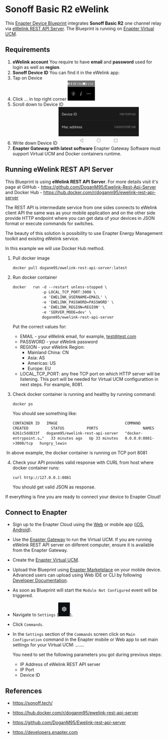 # Sonoff Basic R2 eWelink

This [Enapter Device Blueprint](https://github.com/Enapter/marketplace#blue_book-enapter-device-blueprints) integrates **Sonoff Basic R2** one channel relay via [eWelink REST API Server](https://github.com/DoganM95/Ewelink-Rest-Api-Server). The Blueprint is running on [Enapter Virtual UCM](https://handbook.enapter.com/software/software.html#%F0%9F%92%8E-virtual-ucm).

## Requirements

1. **eWelink account**
  You require to have **email** and **password** used for login as well as **region**. 
2. **Sonoff Device ID**
  You can find it in the eWelink app:
  1. Tap on Device
  2. Click ... in top right corner
     <img src="./images/more.jpg" alt="more" style="zoom:25%;" />
  3. Scroll down to Device ID
  4. Write down Device ID
     <img src="./images/device_id.jpg" alt="device_id" style="zoom:25%;" />
3. **Enapter Gateway with latest software**
   Enapter Gateway Software must support Virtual UCM and Docker containers runtime.

## Running eWelink REST API Server

This Blueprint is using **eWelink REST API Server**. For more details visit it's page at GitHub - https://github.com/DoganM95/Ewelink-Rest-Api-Server and Docker Hub - https://hub.docker.com/r/doganm95/ewelink-rest-api-server

The REST API is intermediate service from one sides connects to eWelink client API the same was as your mobile application and on the other side provide HTTP endpoint where you can get data of your devices in JSON format or execute commands for switches.

The beauty of this solution is possibility to use Enapter Energy Management toolkit and exisitng eWelink service.

In this example we will use Docker Hub method.

1. Pull docker image

   ```
   docker pull doganm95/ewelink-rest-api-server:latest
   ```

2. Run docker container

   ```
   docker 	run -d --restart unless-stopped \
   				-p LOCAL_TCP_PORT:3000 \
   				-e 'EWELINK_USERNAME=EMAIL' \
   				-e 'EWELINK_PASSWORD=PASSWORD' \
   				-e 'EWELINK_REGION=REGION' \
   				-e 'SERVER_MODE=dev' \
   				doganm95/ewelink-rest-api-server
   ```

   Put the correct values for:

   * EMAIL - your eWelink email, for example, test@test.com
   * PASSWORD - your eWelink password
   * REGION - your eWelink Region:
     * Mainland China: CN
     * Asia: AS
     * Americas: US
     * Europe: EU
   * LOCAL_TCP_PORT: any free TCP port on which HTTP server will be listening. This port will be needed for Virtual UCM configurattion in next steps. For example, 8081.

3. Check docker container is running and healthy by running command:

   ```
   docker ps
   ```

   You should see something like:

   ```
   CONTAINER ID   IMAGE                              COMMAND                  CREATED          STATUS          PORTS                    NAMES
   6261c5dd833f   doganm95/ewelink-rest-api-server   "docker-entrypoint.s…"   33 minutes ago   Up 33 minutes   0.0.0.0:8081->3000/tcp   hungry_lewin
   ```

​		In above example, the docker container is running on TCP port 8081

4. Check your API provides valid response with CURL from host where docker container runs:

   ```
   curl http://127.0.0.1:8081
   ```

   You should get valid JSON as response.

If everything is fine you are ready to connect your device to Enapter Cloud!

## Connect to Enapter

- Sign up to the Enapter Cloud using the [Web](https://cloud.enapter.com/) or mobile app ([iOS](https://apps.apple.com/app/id1388329910), [Android](https://play.google.com/store/apps/details?id=com.enapter&hl=en)).

- Use the [Enapter Gateway](https://handbook.enapter.com/software/gateway/2.0.0/setup/) to run the Virtual UCM. If you are running eWelink REST API server on diiferent computer, ensure it is available from the Enapter Gateway.

- Create the [Enapter Virtual UCM](https://handbook.enapter.com/software/software.html#%F0%9F%92%8E-virtual-ucm).

- Upload thie Blueprint using [Enapter Marketplace](https://marketplace.enapter.com) on your mobile device. Advanced users can upload using Web IDE or CLI by following [Developer Documentation](https://developers.enapter.com/docs/tutorial/uploading-blueprint/).

- As soon as Blueprint will start the `Module Not Configured` event will be triggered.

- Navigate to `Settings` (<img src="./images/settings.jpg" alt="settings" style="zoom:25%;" />).

- Click `Commands`.

- In the  `Settings` section of the `Commands` screen click on `Main Configuration` command in the Enapter mobile or Web app to set main settings for your Virtual UCM:
  <img src="/Users/nvk/enapter/marketplace/relays/sonoff_basic_r2_ewelink/images/main_settiings.jpg" alt="main_settiings" style="zoom:25%;" />

  You need to set the following parameters you got during previous steps:

  - IP Address of eWelink REST API server
  - IP Port
  - Device ID

## References

- https://sonoff.tech/

- https://hub.docker.com/r/doganm95/ewelink-rest-api-server

- https://github.com/DoganM95/Ewelink-rest-api-server

- https://developers.enapter.com

  
